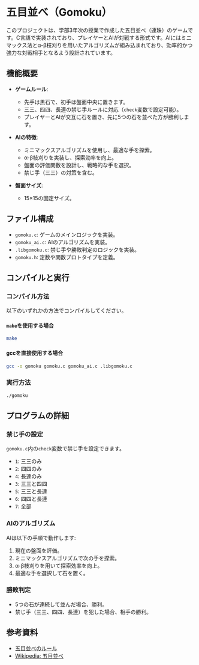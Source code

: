 # 五目並べ（Gomoku）

このプロジェクトは、学部3年次の授業で作成した五目並べ（連珠）のゲームです。C言語で実装されており、プレイヤーとAIが対戦する形式です。AIにはミニマックス法とα-β枝刈りを用いたアルゴリズムが組み込まれており、効率的かつ強力な対戦相手となるよう設計されています。

## 機能概要

- **ゲームルール**:
  - 先手は黒石で、初手は盤面中央に置きます。
  - 三三、四四、長連の禁じ手ルールに対応（`check`変数で設定可能）。
  - プレイヤーとAIが交互に石を置き、先に5つの石を並べた方が勝利します。

- **AIの特徴**:
  - ミニマックスアルゴリズムを使用し、最適な手を探索。
  - α-β枝刈りを実装し、探索効率を向上。
  - 盤面の評価関数を設計し、戦略的な手を選択。
  - 禁じ手（三三）の対策を含む。

- **盤面サイズ**:
  - 15×15の固定サイズ。

## ファイル構成

- `gomoku.c`: ゲームのメインロジックを実装。
- `gomoku_ai.c`: AIのアルゴリズムを実装。
- `.libgomoku.c`: 禁じ手や勝敗判定のロジックを実装。
- `gomoku.h`: 定数や関数プロトタイプを定義。

## コンパイルと実行

### コンパイル方法
以下のいずれかの方法でコンパイルしてください。

#### `make`を使用する場合
```bash
make
```
#### gccを直接使用する場合
```bash
gcc -o gomoku gomoku.c gomoku_ai.c .libgomoku.c
```

### 実行方法
```bash
./gomoku
```

## プログラムの詳細

### 禁じ手の設定
`gomoku.c`内の`check`変数で禁じ手を設定できます。
- `1`: 三三のみ
- `2`: 四四のみ
- `4`: 長連のみ
- `3`: 三三と四四
- `5`: 三三と長連
- `6`: 四四と長連
- `7`: 全部

### AIのアルゴリズム
AIは以下の手順で動作します:
1. 現在の盤面を評価。
2. ミニマックスアルゴリズムで次の手を探索。
3. α-β枝刈りを用いて探索効率を向上。
4. 最適な手を選択して石を置く。

### 勝敗判定
- 5つの石が連続して並んだ場合、勝利。
- 禁じ手（三三、四四、長連）を犯した場合、相手の勝利。

## 参考資料

- [五目並べのルール](http://iroha.poloa.net/ref/02_04.html)
- [Wikipedia: 五目並べ](https://ja.wikipedia.org/wiki/%E4%BA%94%E7%9B%AE%E4%B8%A6%E3%81%B9)